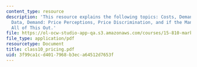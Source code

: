 ```yaml
---
content_type: resource
description: 'This resource explains the following topics: Costs, Demand: Lack of
  Data, Demand: Price Perceptions, Price Discrimination, and if the Managers Work
  All of This Out.'
file: https://ol-ocw-studio-app-qa.s3.amazonaws.com/courses/15-810-marketing-management-fall-2004/3f99ca1cd4017968b3eca64512d7653f_class10_pricing.pdf
file_type: application/pdf
resourcetype: Document
title: class10_pricing.pdf
uid: 3f99ca1c-d401-7968-b3ec-a64512d7653f
---
```

